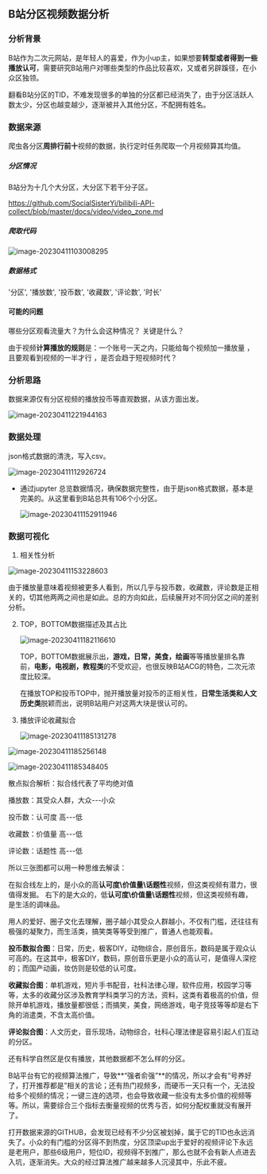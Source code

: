 ## B站分区视频数据分析

### 分析背景

 B站作为二次元网站，是年轻人的喜爱，作为小up主，如果想要**转型或者得到一些播放认可**，需要研究B站用户对哪些类型的作品比较喜欢，又或者另辟蹊径，在小众区独领。

翻看B站分区的TID，不难发现很多的单独的分区都已经消失了，由于分区活跃人数太少，分区也越变越少，逐渐被并入其他分区，不配拥有姓名。

### 数据来源

爬虫各分区**周排行前十**视频的数据，执行定时任务爬取一个月视频算其均值。

##### 分区情况

B站分为十几个大分区，大分区下若干分子区。

https://github.com/SocialSisterYi/bilibili-API-collect/blob/master/docs/video/video_zone.md

##### 爬取代码

![image-20230411103008295](C:\Users\Tiny\AppData\Roaming\Typora\typora-user-images\image-20230411103008295.png)

##### 数据格式

'分区', '播放数', '投币数', '收藏数', '评论数', '时长' 

#### 可能的问题

哪些分区观看流量大？为什么会这种情况？ 关键是什么？

由于视频**计算播放的规则**是：一个账号一天之内，只能给每个视频加一播放量 ，且要观看到视频的一半才行 ，是否会趋于短视频时代？

### 分析思路

数据来源仅有分区视频的播放投币等直观数据，从该方面出发。

![image-20230411221944163](C:\Users\Tiny\AppData\Roaming\Typora\typora-user-images\image-20230411221944163.png)

### 数据处理

json格式数据的清洗，写入csv。

![image-20230411112926724](C:\Users\Tiny\AppData\Roaming\Typora\typora-user-images\image-20230411112926724.png)

* 通过jupyter 总览数据情况，确保数据完整性，由于是json格式数据，基本是完美的。从这里看到B站总共有106个小分区。

  ![image-20230411152911946](C:\Users\Tiny\AppData\Roaming\Typora\typora-user-images\image-20230411152911946.png)

### 数据可视化

1. 相关性分析

![image-20230411153228603](C:\Users\Tiny\AppData\Roaming\Typora\typora-user-images\image-20230411153228603.png)

由于播放量意味着视频被更多人看到，所以几乎与投币数，收藏数，评论数是正相关的，切其他两两之间也是如此。总的方向如此，后续展开对不同分区之间的差别分析。

2. TOP，BOTTOM数据描述及其占比

   ![image-20230411182116610](C:\Users\Tiny\AppData\Roaming\Typora\typora-user-images\image-20230411182116610.png)

   TOP，BOTTOM数据展示出，**游戏，日常，美食，绘画**等等播放量排名靠前，**电影，电视剧，教程类**的不受欢迎，也很反映B站ACG的特色，二次元浓度比较深。

   在播放TOP和投币TOP中，抛开播放量对投币的正相关性，**日常生活类和人文历史类**脱颖而出，说明B站用户对这两大块是很认可的。

3. 播放评论收藏拟合

   ![image-20230411185131278](C:\Users\Tiny\AppData\Roaming\Typora\typora-user-images\image-20230411185131278.png)

![image-20230411185256148](C:\Users\Tiny\AppData\Roaming\Typora\typora-user-images\image-20230411185256148.png)

![image-20230411185348405](C:\Users\Tiny\AppData\Roaming\Typora\typora-user-images\image-20230411185348405.png)

散点拟合解析：拟合线代表了平均绝对值

播放数：其受众人群，大众---小众

投币数：认可度   高---低

收藏数：价值量   高---低

评论数：话题性   高---低

所以三张图都可以用一种思维去解读：

在拟合线左上的，是小众的高**认可度\价值量\话题性**视频，但这类视频有潜力，很值得发掘。
右下的是大众的，低**认可度\价值量\话题性**视频，但这类视频有趣，是生活的调味品。

用人的爱好、圈子文化去理解，圈子越小其受众人群越小，不仅有门槛，还往往有极强的凝聚力，而生活类，搞笑类等等受到推广，普通人也能观看。

**投币数拟合图**：日常，历史，极客DIY，动物综合，原创音乐，数码是属于观众认可高的。在这其中，极客DIY，数码，原创音乐更是小众的高认可，是值得人深挖的；而国产动画，妆仿则是较低的认可度。

**收藏拟合图**：单机游戏，短片手书配音，社科法律心理，软件应用，校园学习等等，太多的收藏分区涉及教育学科类学习的方法，资料，这类有着极高的价值，但除开单机游戏，播放量都很低；而搞笑，美食，网络游戏，电子竞技等等却是右下角的消遣类，不含太高价值。

**评论拟合图**：人文历史，音乐现场，动物综合，社科心理法律是容易引起人们互动的分区。

还有科学自然区是仅有播放，其他数据都不怎么样的分区。

B站平台有它的视频算法推广，导致**“强者俞强”**的情况，所以才会有“号养好了，打开推荐都是”相关的言论；还有热门视频多，而硬币一天只有一个，无法投给多个视频的情况；一键三连的选项，也会导致收藏一些没有太多价值的视频等等。所以，需要综合三个指标去衡量视频的优秀与否，如何分配权重就没有展开了。

打开数据来源的GITHUB，会发现已经有不少分区被划掉，属于它的TID也永远消失了。小众的有门槛的分区得不到热度，分区顶梁up出于爱好的视频评论下永远是老用户，那些6级用户，短位ID，视频得不到推广，那么也就不会有新人点进去入坑，逐渐消失。大众的经过算法推广越来越多人沉浸其中，乐此不疲。
